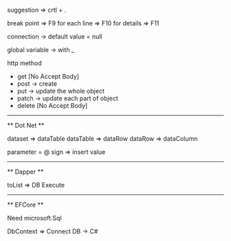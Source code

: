 suggestion => crtl + . 

break point => F9
for each line => F10
for details => F11

connection -> default value = null 

global variable -> with _ 

http method
- get  [No Accept Body]
- post -> create
- put -> update the whole object         
- patch -> update each part of object
- delete [No Accept Body]

----------------------------------
** Dot Net **

dataset => dataTable
dataTable => dataRow
dataRow => dataColumn

parameter = @ sign => insert value

---------------------------------
** Dapper **

toList => DB Execute

---------------------------------
** EFCore **

Need microsoft.Sql  

DbContext => Connect DB -> C#